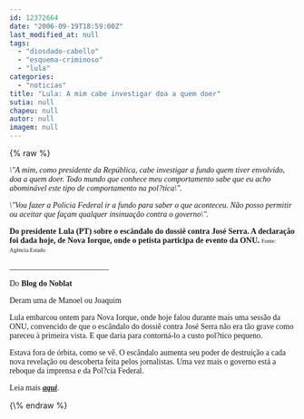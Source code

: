 ```yaml
---
id: 12372664
date: "2006-09-19T18:59:00Z"
last_modified_at: null
tags:
  - "diosdado-cabello"
  - "esquema-criminoso"
  - "lula"
categories:
  - "noticias"
title: "Lula: A mim cabe investigar doa a quem doer"
sutia: null
chapeu: null
autor: null
imagem: null
---
```

{\% raw %}
<p><P><FONT face=Verdana><EM>\"A mim, como presidente da República, cabe investigar a fundo quem tiver envolvido, doa a quem doer. Todo mundo que conhece meu comportamento sabe que eu acho abominável este tipo de comportamento na pol?tica\".</EM></FONT></P></p>
<p><P><FONT face=Verdana><EM>\"Vou fazer a Policia Federal ir a fundo para saber o que aconteceu. Não posso permitir ou aceitar que façam qualquer insinuação contra o governo\".</EM></FONT></P></p>
<p><P><FONT face=Verdana><STRONG>Do presidente Lula (PT) sobre o escândalo do dossiê contra José Serra. A declaração foi dada&nbsp;hoje, de&nbsp;Nova Iorque,&nbsp;onde o petista participa de evento da ONU.</STRONG> <FONT size=1>Fonte: Agência Estado</FONT>&nbsp;&nbsp;</FONT></P></p>
<p><P><FONT face=Verdana>_________________________</FONT></P></p>
<p><P><FONT face=Verdana>Do <STRONG>Blog do Noblat</STRONG></FONT></P></p>
<p><P><A name=post25734><FONT face=Verdana>Deram uma de Manoel ou Joaquim</FONT></P></A></p>
<p><P class=fontPadrao><FONT face=Verdana></FONT></p>
<p><P><FONT face=Verdana>Lula embarcou ontem para Nova Iorque, onde hoje falou durante mais uma sessão da ONU, convencido de que o escândalo do dossiê contra José Serra não era tão grave como pareceu à primeira vista. E que daria para contorná-lo a custo pol?tico pequeno.</FONT></P></p>
<p><P><FONT face=Verdana>Estava fora de órbita, como se vê. O escândalo aumenta seu poder de destruição a cada nova revelação ou descoberta feita pelos jornalistas. Uma vez mais o governo está a reboque da imprensa e da Pol?cia Federal.</FONT></P></p>
<p><P><FONT face=Verdana>Leia mais <A href=\"https://www.noblat.com.br/\" target=_blank><STRONG><EM>aqui</EM></STRONG></A>. </FONT></P> </p>
{\% endraw %}
